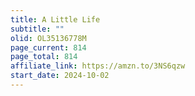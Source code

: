 ```yaml
---
title: A Little Life
subtitle: ""
olid: OL35136778M
page_current: 814
page_total: 814
affiliate_link: https://amzn.to/3NS6qzw
start_date: 2024-10-02
---
```

